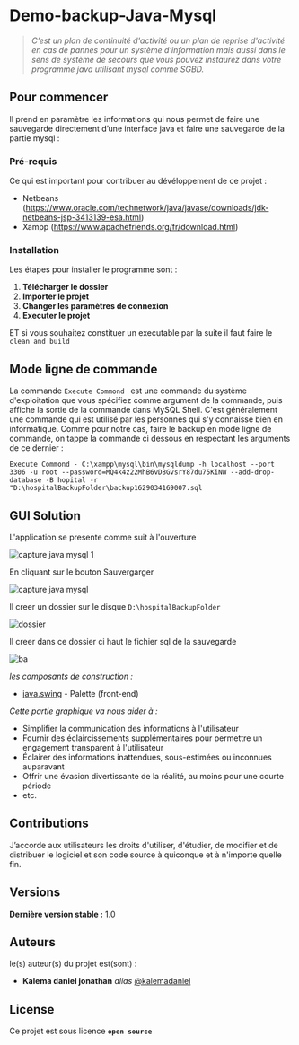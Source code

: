
# Demo-backup-Java-Mysql

  >*C’est un plan de continuité d'activité ou un plan de reprise d'activité en cas de pannes pour un système d’information mais aussi dans le sens de système de secours que vous pouvez instaurez dans votre programme java utilisant mysql comme SGBD.* 

## Pour commencer

Il prend en paramètre les informations qui nous permet de faire une sauvegarde directement d’une interface java et faire une sauvegarde de la partie mysql :

### Pré-requis

Ce qui est important pour contribuer au dévéloppement de ce projet :

- Netbeans (https://www.oracle.com/technetwork/java/javase/downloads/jdk-netbeans-jsp-3413139-esa.html)
- Xampp (https://www.apachefriends.org/fr/download.html)

### Installation

Les étapes pour installer le programme sont :
1. **Télécharger le dossier**
2. **Importer le projet**
3. **Changer les paramètres de connexion**
4. **Executer le projet**

ET si vous souhaitez constituer un executable par la suite il faut faire le ``clean and build ``

## Mode ligne de commande

La commande ``Execute Commond `` est une  commande du système d'exploitation que vous spécifiez comme argument de la commande, puis affiche la sortie de la commande dans MySQL Shell. C'est généralement une commande qui est utilisé par les personnes qui s'y connaisse bien en informatique.
Comme pour notre cas, faire le backup en mode ligne de commande, on tappe la commande ci dessous en respectant les arguments de ce dernier :

``Execute Commond - C:\xampp\mysql\bin\mysqldump -h localhost --port 3306 -u root --password=MQ4k4z22MhB6vD8GvsrY87du75KiNW --add-drop-database -B hopital -r "D:\hospitalBackupFolder\backup1629034169007.sql``

## GUI Solution

L'application se presente comme suit à l'ouverture

![capture java mysql 1](https://user-images.githubusercontent.com/51014164/131240155-1a427d72-64f6-411d-a24e-e226da4ba761.JPG)


En cliquant sur le bouton Sauvergarger

 ![capture java mysql](https://user-images.githubusercontent.com/51014164/129480657-d91d9042-2d30-48a6-aa6d-91a1f739cc50.JPG)

Il creer un dossier sur le disque ``D:\hospitalBackupFolder``

![dossier](https://user-images.githubusercontent.com/51014164/130316035-34838e06-5161-4ba9-bfa5-554966bbfb95.JPG)

Il creer dans ce dossier ci haut le fichier sql de la sauvegarde

![ba](https://user-images.githubusercontent.com/51014164/130316110-26c27896-0723-4760-bb1f-01a00426032c.JPG)

_les composants de construction :_
* [java.swing](https://www.javatpoint.com/java-swing) - Palette (front-end)


_Cette partie graphique va nous aider à :_

- Simplifier la communication des informations à l'utilisateur
- Fournir des éclaircissements supplémentaires pour permettre un engagement transparent à l'utilisateur
- Éclairer des informations inattendues, sous-estimées ou inconnues auparavant
- Offrir une évasion divertissante de la réalité, au moins pour une courte période
- etc.

## Contributions

J’accorde aux utilisateurs les droits d'utiliser, d'étudier, de modifier et de distribuer le logiciel et son code source à quiconque et à n'importe quelle fin.

## Versions

**Dernière version stable :** 1.0

## Auteurs
le(s) auteur(s) du projet est(sont) :
* **Kalema daniel jonathan** _alias_ [@kalemadaniel](https://github.com/kalemadaniel)

## License

Ce projet est sous licence **``open source``** 
